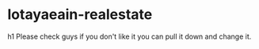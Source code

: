 # lotayaeain-realestate
h1 Please check guys if you don't like it you can pull it down and change it.
